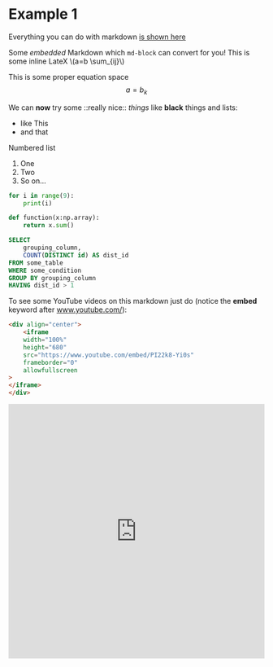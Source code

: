 # Example 1

Everything you can do with markdown [is shown here](https://culturedcode.com/things/support/articles/4651820/)

Some *embedded* Markdown which `md-block` can convert for you!
This is some inline LateX \\(a=b \sum_{ij}\\) 

This is some proper equation space
$$ a=b_k $$

We can __now__ try some ::really nice:: _things_ like **black** things and lists:

* like This
* and that

Numbered list

1. One
2. Two 
3. So on...

```python
for i in range(9):
    print(i)

def function(x:np.array):
    return x.sum()
```


```sql
SELECT 
    grouping_column, 
    COUNT(DISTINCT id) AS dist_id
FROM some_table
WHERE some_condition
GROUP BY grouping_column
HAVING dist_id > 1
```

To see some YouTube videos on this markdown just do (notice the **embed** keyword after www.youtube.com/):
```html
<div align="center">
    <iframe
    width="100%"
    height="680"
    src="https://www.youtube.com/embed/PI22k8-Yi0s"
    frameborder="0"
    allowfullscreen
>
</iframe>
</div>
```

<div align="center"><iframe
    width="100%"
    height="500"
    src="https://www.youtube.com/embed/PI22k8-Yi0s"
    frameborder="0"
    allow="autoplay; encrypted-media"
>
</iframe>
</div>
